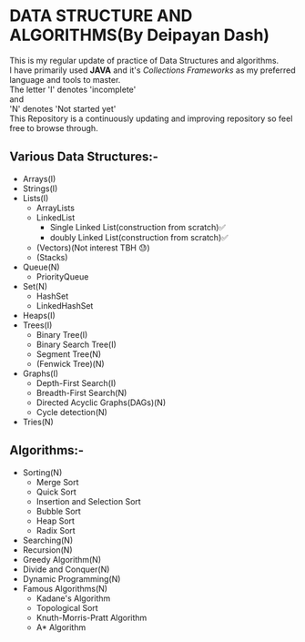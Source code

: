 # DATA STRUCTURE AND ALGORITHMS(By Deipayan Dash)

This is my regular update of practice of Data Structures and algorithms.<br/>I have primarily used **JAVA** and it's _Collections Frameworks_ as my preferred language and tools to master.<br/>
The letter 'I' denotes 'incomplete' <br/>
and <br/>
'N' denotes 'Not started yet'<br/>
This Repository is a continuously updating and improving repository so feel free to browse through.

## Various Data Structures:-

- Arrays(I)
- Strings(I)
- Lists(I)
  - ArrayLists
  - LinkedList
    - Single Linked List(construction from scratch)✅
    - doubly Linked List(construction from scratch)✅
  - (Vectors)(Not interest TBH 😓)
  - (Stacks)
- Queue(N)
  - PriorityQueue
- Set(N)
  - HashSet
  - LinkedHashSet
- Heaps(I)
- Trees(I)
  - Binary Tree(I)
  - Binary Search Tree(I)
  - Segment Tree(N)
  - (Fenwick Tree)(N)
- Graphs(I)
  - Depth-First Search(I)
  - Breadth-First Search(N)
  - Directed Acyclic Graphs(DAGs)(N)
  - Cycle detection(N)
- Tries(N)

## Algorithms:-

- Sorting(N)
  - Merge Sort
  - Quick Sort
  - Insertion and Selection Sort
  - Bubble Sort
  - Heap Sort
  - Radix Sort
- Searching(N)
- Recursion(N)
- Greedy Algorithm(N)
- Divide and Conquer(N)
- Dynamic Programming(N)
- Famous Algorithms(N)
  - Kadane's Algorithm
  - Topological Sort
  - Knuth-Morris-Pratt Algorithm
  - A\* Algorithm
